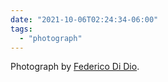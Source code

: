 ```yaml
---
date: "2021-10-06T02:24:34-06:00"
tags:
  - "photograph"
---
```

Photograph by [Federico Di Dio](https://unsplash.com/photos/uDsnuDwvRHk).
